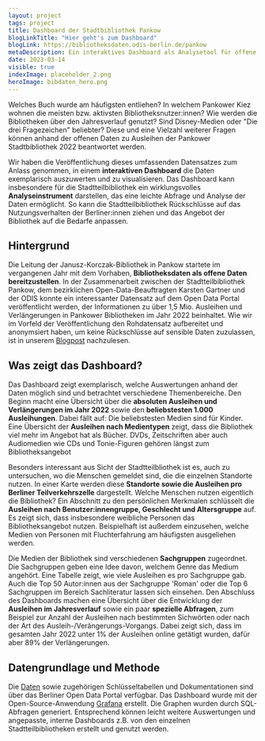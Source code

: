 ```yaml
---
layout: project
tags: project
title: Dashboard der Stadtbibliothek Pankow
blogLinkTitle: "Hier geht's zum Dashboard"
blogLink: https://bibliotheksdaten.odis-berlin.de/pankow
metaDescription: Ein interaktives Dashboard als Analysetool für offene Bibliotheksdaten
date: 2023-03-14
visible: true
indexImage: placeholder_2.png
heroImage: bibdaten_hero.png
---
```


Welches Buch wurde am häufigsten entliehen? In welchem Pankower Kiez wohnen die meisten bzw. aktivsten Bibliotheksnutzer:innen? Wie werden die Bibliotheken über den Jahresverlauf genutzt? Sind Disney-Medien oder "Die drei Fragezeichen" beliebter? Diese und eine Vielzahl weiterer Fragen können anhand der offenen Daten zu Ausleihen der Pankower Stadtbibliothek 2022 beantwortet werden. 

Wir haben die Veröffentlichung dieses umfassenden Datensatzes zum Anlass genommen, in einem **interaktiven Dashboard** die Daten exemplarisch auszuwerten und zu visualisieren. Das Dashboard kann insbesondere für die Stadtteilbibliothek ein wirklungsvolles **Analyseinstrument** darstellen, das eine leichte Abfrage und Analyse der Daten ermöglicht. So kann die Stadtteilbibliothek Rückschlüsse auf das Nutzungsverhalten der Berliner:innen ziehen und das Angebot der Bibliothek auf die Bedarfe anpassen.


## Hintergrund
Die Leitung der Janusz-Korczak-Bibliothek in Pankow startete im vergangenen Jahr mit dem Vorhaben, **Bibliotheksdaten als offene Daten bereitzustellen**. In der Zusammenarbeit zwischen der Stadtteilbibliothek Pankow, dem bezirklichen Open-Data-Beauftragten Karsten Gartner und der ODIS konnte ein interessanter Datensatz auf dem Open Data Portal veröffentlicht werden, der Informationen zu über 1,5 Mio. Ausleihen und Verlängerungen in Pankower Bibliotheken im Jahr 2022 beinhaltet. Wie wir im Vorfeld der Veröffentlichung den Rohdatensatz aufbereitet und anonymsiert haben, um keine Rückschlüsse auf sensible Daten zuzulassen, ist in unserem [Blogpost](https://daten.berlin.de/datensaetze/ausleihen-%C3%B6ffentlichen-bibliotheken-pankow-2022) nachzulesen.

## Was zeigt das Dashboard?
Das Dashboard zeigt exemplarisch, welche Auswertungen anhand der Daten möglich sind und betrachtet verschiedene Themenbereiche. Den Beginn macht eine Übersicht über die **absoluten Ausleihen und Verlängerungen im Jahr 2022** sowie den **beliebstesten 1.000 Ausleihungen**. Dabei fällt auf: Die beliebstesten Medien sind für Kinder. Eine Übersicht der **Ausleihen nach Medientypen** zeigt, dass die Bibliothek viel mehr im Angebot hat als Bücher. DVDs, Zeitschriften aber auch Audiomedien wie CDs und Tonie-Figuren gehören längst zum Bibliotheksangebot 

Besonders interessant aus Sicht der Stadtteilbliothek ist es, auch zu untersuchen, wo die Menschen gemeldet sind, die die einzelnen Standorte nutzen. In einer Karte werden diese **Standorte sowie die Ausleihen pro Berliner Teilverkehrszelle** dargestellt. Welche Menschen nutzen eigentlich die Bibliothek? Ein Abschnitt zu den persönlichen Merkmalen schlüsselt die **Ausleihen nach Benutzer:innengruppe, Geschlecht und Altersgruppe** auf. Es zeigt sich, dass insbesondere weibliche Personen das Bibliotheksangebot nutzen. Beispielhaft ist außerdem einzusehen, welche Medien von Personen mit Fluchterfahrung am häufigsten ausgeliehen werden.

Die Medien der Bibliothek sind verschiedenen **Sachgruppen** zugeordnet. Die Sachgruppen geben eine Idee davon, welchem Genre das Medium angehört. Eine Tabelle zeigt, wie viele Ausleihen es pro Sachgruppe gab. Auch die Top 50 Autor:innen aus der Sachgruppe 'Roman' oder die Top 6 Sachgruppen im Bereich Sachliteratur lassen sich einsehen. Den Abschluss des Dashboards machen eine Übersicht über die Entwicklung der **Ausleihen im Jahresverlauf** sowie ein paar **spezielle Abfragen**, zum Beispiel zur Anzahl der Ausleihen nach bestimmten Sichwörten oder nach der Art des Ausleih-/Verängerungs-Vorgangs. Dabei zeigt sich, dass im gesamten Jahr 2022 unter 1% der Ausleihen online getätigt wurden, dafür aber 89% der Verlängerungen.

## Datengrundlage und Methode
Die [Daten](https://daten.berlin.de/datensaetze/ausleihen-%C3%B6ffentlichen-bibliotheken-pankow-2022) sowie zugehörigen Schlüsseltabellen und Dokumentationen sind über das Berliner Open Data Portal verfügbar.
Das Dashboard wurde mit der Open-Source-Anwendung [Grafana](https://github.com/grafana/grafana) erstellt. Die Graphen wurden durch SQL-Abfragen generiert. Entsprechend können leicht weitere Auswertungen und angepasste, interne Dashboards z.B. von den einzelnen Stadtteilbibliotheken erstellt und genutzt werden. 
